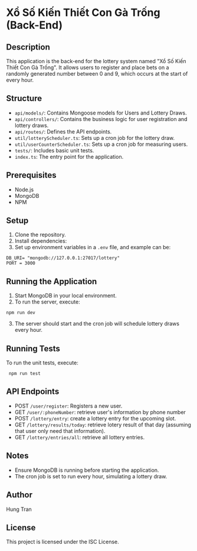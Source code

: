 # Xổ Số Kiến Thiết Con Gà Trống (Back-End)

## Description

This application is the back-end for the lottery system named "Xổ Số Kiến Thiết Con Gà Trống". It allows users to register and place bets on a randomly generated number between 0 and 9, which occurs at the start of every hour.

## Structure

- `api/models/`: Contains Mongoose models for Users and Lottery Draws.
- `api/controllers/`: Contains the business logic for user registration and lottery draws.
- `api/routes/`: Defines the API endpoints.
- `util/lotteryScheduler.ts`: Sets up a cron job for the lottery draw.
- `util/userCounterScheduler.ts`: Sets up a cron job for measuring users.
- `tests/`: Includes basic unit tests.
- `index.ts`: The entry point for the application.

## Prerequisites

- Node.js
- MongoDB
- NPM

## Setup

1. Clone the repository.
2. Install dependencies:
3. Set up environment variables in a `.env` file, and example can be:

```
DB_URI= "mongodb://127.0.0.1:27017/lottery"
PORT = 3000
```

## Running the Application

1. Start MongoDB in your local environment.
2. To run the server, execute:

```
npm run dev
```

3. The server should start and the cron job will schedule lottery draws every hour.

## Running Tests

To run the unit tests, execute:

```
 npm run test
```

## API Endpoints

- POST `/user/register`: Registers a new user.
- GET `/user/:phoneNumber`: retrieve user's information by phone number
- POST `/lottery/entry`: create a lottery entry for the upcoming slot.
- GET `/lottery/results/today`: retrieve lotery result of that day (assuming that user only need that information).
- GET `/lottery/entries/all`: retrieve all lottery entries.

## Notes

- Ensure MongoDB is running before starting the application.
- The cron job is set to run every hour, simulating a lottery draw.

## Author

Hung Tran

## License

This project is licensed under the ISC License.

